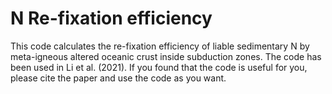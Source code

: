 # N Re-fixation efficiency
This code calculates the re-fixation efficiency of liable sedimentary N by meta-igneous altered oceanic crust inside subduction zones. The code has been used in Li et al. (2021). If you found that the code is useful for you, please cite the paper and use the code as you want.
